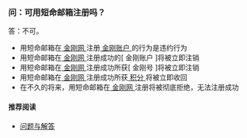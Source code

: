 ### 问：可用短命邮箱注册吗？
答：不可。
- 用短命邮箱在[ 金刚网 ]()注册[ 金刚账户 ]()的行为是违约行为
- 用短命邮箱在[ 金刚网 ]()注册成功的[ 金刚账户 ]将被立即注销
- 用短命邮箱在[ 金刚网 ]()注册成功所获[ 金刚号 ]将被立即注销
- 用短命邮箱在[ 金刚网 ]()注册成功所获[ 积分 ]()将被立即收回
- 在不久的将来，用短命邮箱在[ 金刚网 ]()注册将被彻底拒绝，无法注册成功
#### 推荐阅读
- [问题与解答](https://a2zitpro.github.io/web/列表-问题与解答)
